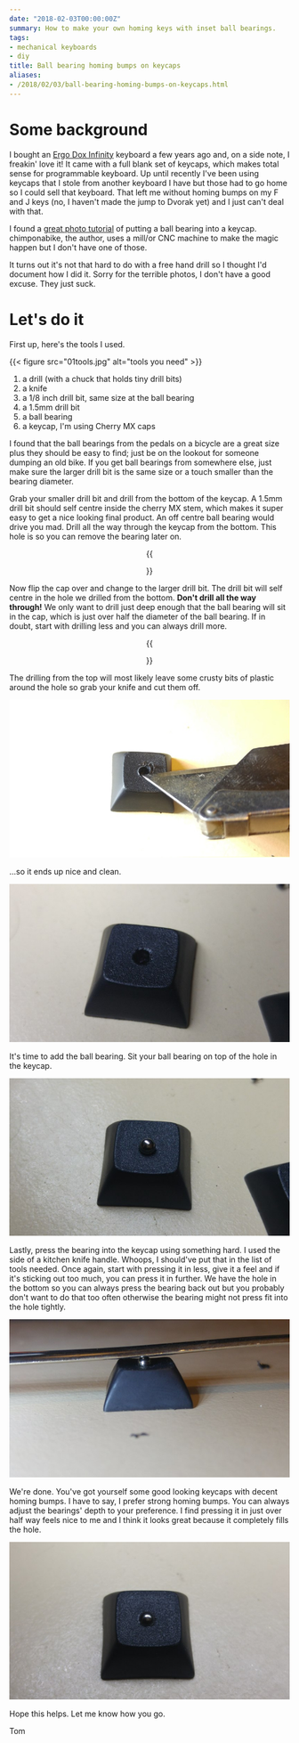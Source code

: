 ```yaml
---
date: "2018-02-03T00:00:00Z"
summary: How to make your own homing keys with inset ball bearings.
tags:
- mechanical keyboards
- diy
title: Ball bearing homing bumps on keycaps
aliases:
- /2018/02/03/ball-bearing-homing-bumps-on-keycaps.html
---
```

# Some background
I bought an [Ergo Dox Infinity](https://input.club/devices/infinity-ergodox/)
keyboard a few years ago and, on a side note, I freakin' love it! It came with a
full blank set of keycaps, which makes total sense for programmable keyboard. Up
until recently I've been using keycaps that I stole from another keyboard I have
but those had to go home so I could sell that keyboard. That left me without
homing bumps on my F and J keys (no, I haven't made the jump to Dvorak yet) and
I just can't deal with that.

I found a [great photo tutorial](https://imgur.com/gallery/qMgWr) of putting a
ball bearing into a keycap. chimponabike, the author, uses a mill/or CNC machine
to make the magic happen but I don't have one of those.

It turns out it's not that hard to do with a free hand drill so I thought I'd
document how I did it. Sorry for the terrible photos, I don't have a good
excuse. They just suck.

# Let's do it
First up, here's the tools I used.

{{< figure src="01tools.jpg" alt="tools you need" >}}

 1. a drill (with a chuck that holds tiny drill bits)
 1. a knife
 1. a 1/8 inch drill bit, same size at the ball bearing
 1. a 1.5mm drill bit
 1. a ball bearing
 1. a keycap, I'm using Cherry MX caps

I found that the ball bearings from the pedals on a bicycle are a great size plus they should be easy to find; just be on the lookout for someone dumping an old bike. If you get ball bearings from somewhere else, just make sure the larger drill bit is the same size or a touch smaller than the bearing diameter.

Grab your smaller drill bit and drill from the bottom of the keycap. A 1.5mm drill bit should self centre inside the cherry MX stem, which makes it super easy to get a nice looking final product. An off centre ball bearing would drive you mad. Drill all the way through the keycap from the bottom. This hole is so you can remove the bearing later on.

<div style="text-align:center">
  {{<figure  src="02bottom-drill.jpg" alt="drilling from the bottom" >}}
</div>

Now flip the cap over and change to the larger drill bit. The drill bit will self centre in the hole we drilled from the bottom. **Don't drill all the way through!** We only want to drill just deep enough that the ball bearing will sit in the cap, which is just over half the diameter of the ball bearing. If in doubt, start with drilling less and you can always drill more.

<div style="text-align:center">
  {{<figure  src="03top-drill.jpg" alt="drilling from the top" >}}
</div>

The drilling from the top will most likely leave some crusty bits of plastic around the hole so grab your knife and cut them off.

![clean the hole with a knife](04knife.jpg)

...so it ends up nice and clean.

![a nice clean hole](05clean.jpg)

It's time to add the ball bearing. Sit your ball bearing on top of the hole in the keycap.

![add your bearing](06bearing.jpg)

Lastly, press the bearing into the keycap using something hard. I used the side of a kitchen knife handle. Whoops, I should've put that in the list of tools needed. Once again, start with pressing it in less, give it a feel and if it's sticking out too much, you can press it in further. We have the hole in the bottom so you can always press the bearing back out but you probably don't want to do that too often otherwise the bearing might not press fit into the hole tightly.

![press the bearing in](07press.jpg)

We're done. You've got yourself some good looking keycaps with decent homing bumps. I have to say, I prefer strong homing bumps. You can always adjust the bearings' depth to your preference. I find pressing it in just over half way feels nice to me and I think it looks great because it completely fills the hole.

![final product](08success.jpg)

Hope this helps. Let me know how you go.

Tom
